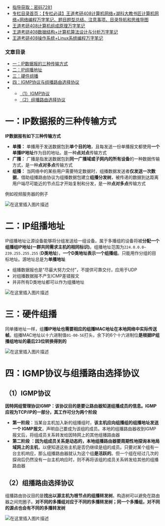  

- [指导获取：密码7281](https://url18.ctfile.com/f/22722418-803125355-edf378)
- [专栏目录首页：【专栏必读】王道考研408计算机网络+湖科大教书匠计算机网络+网络编程万字笔记、题目题型总结、注意事项、目录导航和思维导图](https://zhangxing-tech.blog.csdn.net/article/details/125668174)
- [王道考研408计算机组成原理万字笔记](https://zhangxing-tech.blog.csdn.net/article/details/120664162?spm=1001.2014.3001.5502)
- [王道考研408数据结构+计算机算法设计与分析万字笔记](https://blog.csdn.net/qq_39183034/article/details/121501138?spm=1001.2014.3001.5501)
- [王道考研408操作系统+Linux系统编程万字笔记](https://zhangxing-tech.blog.csdn.net/article/details/121004242?spm=1001.2014.3001.5502)

### 文章目录

- [一：IP数据报的三种传输方式](#IP_10)
- [二：IP组播地址](#IP_26)
- [三：硬件组播](#_41)
- [四：IGMP协议与组播路由选择协议](#IGMP_52)
- - [（1）IGMP协议](#1IGMP_53)
  - [（2）组播路由选择协议](#2_60)

# 一：IP数据报的三种传输方式

**IP数据报有如下三种传输方式**

- **单播：** 单播用于发送数据包到**单个目的地**，且每发送一份单播报文都使用**一个单播IP地址**作为目的地址。是一种**点对点**传输方式
- **广播：** 广播是指发送数据包到**同一广播域或子网内的所有设备**的一种数据传输方式，是一种**点对多点**传输方式
- **组播：** 当网络中的某些用户需要特定数据时，组播数据发送者**仅发送一次数据**，借助组播路由协议为组播数据包建立**组播分发树**，被传递的数据到达距离用户端尽可能近的节点后才开始复制和分发，是一种**点对多点**传输方式

例如视频服务器的例子

![在这里插入图片描述](https://ziquyun.com/main/csdn/img?url=https%3A%2F%2Fimg-blog.csdnimg.cn%2F70baf131b3994dd7b26c9c6fc166c24b.png&rfUrl=https%3A%2F%2Fzhangxing-tech.blog.csdn.net%2Farticle%2Fdetails%2F125485951)

# 二：IP组播地址

IP组播地址让源设备能够将分组发送给一组设备。属于多播组的设备将被**分配一个组播组IP地址\(一群共同需求主机的相同标识\)**。组播地址范围为`224.0.0.0~ 239.255.255.255` \(**D类地址**\)，**一个D类地址表示一个组播组**。只能用作分组的目标地址。源地址总是为**单播地址**

- 组播数据报也是“尽最大努力交付”，不提供可靠交付，应用于UDP
- 对组播数据报不产生ICMP差错报文
- 并非所有D类地址都可以作为组播地址

![在这里插入图片描述](https://ziquyun.com/main/csdn/img?url=https%3A%2F%2Fimg-blog.csdnimg.cn%2F75bc8e76f8da45f9b61f2916d0f4ecb1.png&rfUrl=https%3A%2F%2Fzhangxing-tech.blog.csdn.net%2Farticle%2Fdetails%2F125485951)

# 三：硬件组播

同单播地址一样，组**播IP地址也需要相应的组播MAC地址在本地网络中实际传送帧**。组播MAC地址以十六进制值`01-00-5E`打头，余下的6个十六进制位**是根据IP组播组地址的最后23位转换得到的**

![在这里插入图片描述](https://ziquyun.com/main/csdn/img?url=https%3A%2F%2Fimg-blog.csdnimg.cn%2F4dd7ea2065954748ba42ab385a8a20f7.png&rfUrl=https%3A%2F%2Fzhangxing-tech.blog.csdn.net%2Farticle%2Fdetails%2F125485951)

# 四：IGMP协议与组播路由选择协议

## （1）IGMP协议

**因特网组管理协议IGMP：该协议目的是要让路由器知道组播成员的信息。IGMP应视为TCP/IP的一部分，其工作可分为两个阶段**

- **第一阶段**：当某台主机加入新的组播组时，**该主机应向组播组的组播地址发送一个 IGMP报文**，声明自己要成为该组的成员。本地的组播路由器收到IGMP报文后，将组成员关系转发给因特网上的其他组播路由器
- **第二阶段 **：因为组成员关系是动态的**，本地组播路由器要周期性地探询本地局域网上的主机**，以便知道这些主机是否仍继续是组的成员。只要对某个组有一台主机响应，那么组播路由器就认为这个组**是活跃的**。但一个组在经过几次的探询后仍然没有一台主机响应时，则不再将该组的成员关系转发给其他的组播路由器

## （2）组播路由选择协议

组播路由协议目的是**找出以源主机为根节点的组播转发树**。构造树可以避免在路由器之间兜圈子。**对不同的多播组对应于不同的多播转发树；同一个多播组，对不同的源点也会有不同的多播转发树**

![在这里插入图片描述](https://ziquyun.com/main/csdn/img?url=https%3A%2F%2Fimg-blog.csdnimg.cn%2Ffb18e4e7961647258870f9c0f0c16796.png&rfUrl=https%3A%2F%2Fzhangxing-tech.blog.csdn.net%2Farticle%2Fdetails%2F125485951)